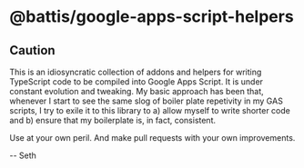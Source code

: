 # @battis/google-apps-script-helpers

## Caution

This is an idiosyncratic collection of addons and helpers for writing TypeScript code to be compiled into Google Apps Script. It is under constant evolution and tweaking. My basic approach has been that, whenever I start to see the same slog of boiler plate repetivity in my GAS scripts, I try to exile it to this library to a) allow myself to write shorter code and b) ensure that my boilerplate is, in fact, consistent.

Use at your own peril. And make pull requests with your own improvements.

-- Seth
